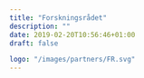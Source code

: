 ```yaml
---
title: "Forskningsrådet"
description: ""
date: 2019-02-20T10:56:46+01:00
draft: false

logo: "/images/partners/FR.svg"
---
```

